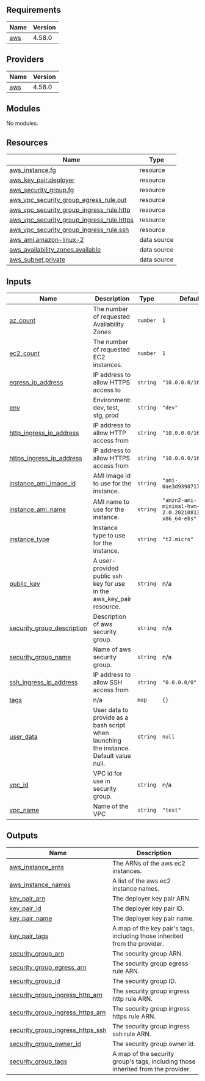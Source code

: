 <!-- BEGIN_TF_DOCS -->
## Requirements

| Name | Version |
|------|---------|
| <a name="requirement_aws"></a> [aws](#requirement\_aws) | 4.58.0 |

## Providers

| Name | Version |
|------|---------|
| <a name="provider_aws"></a> [aws](#provider\_aws) | 4.58.0 |

## Modules

No modules.

## Resources

| Name | Type |
|------|------|
| [aws_instance.fg](https://registry.terraform.io/providers/hashicorp/aws/4.58.0/docs/resources/instance) | resource |
| [aws_key_pair.deployer](https://registry.terraform.io/providers/hashicorp/aws/4.58.0/docs/resources/key_pair) | resource |
| [aws_security_group.fg](https://registry.terraform.io/providers/hashicorp/aws/4.58.0/docs/resources/security_group) | resource |
| [aws_vpc_security_group_egress_rule.out](https://registry.terraform.io/providers/hashicorp/aws/4.58.0/docs/resources/vpc_security_group_egress_rule) | resource |
| [aws_vpc_security_group_ingress_rule.http](https://registry.terraform.io/providers/hashicorp/aws/4.58.0/docs/resources/vpc_security_group_ingress_rule) | resource |
| [aws_vpc_security_group_ingress_rule.https](https://registry.terraform.io/providers/hashicorp/aws/4.58.0/docs/resources/vpc_security_group_ingress_rule) | resource |
| [aws_vpc_security_group_ingress_rule.ssh](https://registry.terraform.io/providers/hashicorp/aws/4.58.0/docs/resources/vpc_security_group_ingress_rule) | resource |
| [aws_ami.amazon-linux-2](https://registry.terraform.io/providers/hashicorp/aws/4.58.0/docs/data-sources/ami) | data source |
| [aws_availability_zones.available](https://registry.terraform.io/providers/hashicorp/aws/4.58.0/docs/data-sources/availability_zones) | data source |
| [aws_subnet.private](https://registry.terraform.io/providers/hashicorp/aws/4.58.0/docs/data-sources/subnet) | data source |

## Inputs

| Name | Description | Type | Default | Required |
|------|-------------|------|---------|:--------:|
| <a name="input_az_count"></a> [az\_count](#input\_az\_count) | The number of requested Availability Zones | `number` | `1` | no |
| <a name="input_ec2_count"></a> [ec2\_count](#input\_ec2\_count) | The number of requested EC2 instances. | `number` | `1` | no |
| <a name="input_egress_ip_address"></a> [egress\_ip\_address](#input\_egress\_ip\_address) | IP address to allow HTTPS access to | `string` | `"10.0.0.0/16"` | no |
| <a name="input_env"></a> [env](#input\_env) | Environment: dev, test, stg, prod | `string` | `"dev"` | no |
| <a name="input_http_ingress_ip_address"></a> [http\_ingress\_ip\_address](#input\_http\_ingress\_ip\_address) | IP address to allow HTTP access from | `string` | `"10.0.0.0/16"` | no |
| <a name="input_https_ingress_ip_address"></a> [https\_ingress\_ip\_address](#input\_https\_ingress\_ip\_address) | IP address to allow HTTPS access from | `string` | `"10.0.0.0/16"` | no |
| <a name="input_instance_ami_image_id"></a> [instance\_ami\_image\_id](#input\_instance\_ami\_image\_id) | AMI image id to use for the instance. | `string` | `"ami-0ae3d9398717c94fb"` | no |
| <a name="input_instance_ami_name"></a> [instance\_ami\_name](#input\_instance\_ami\_name) | AMI name to use for the instance. | `string` | `"amzn2-ami-minimal-hvm-2.0.20210813.1-x86_64-ebs"` | no |
| <a name="input_instance_type"></a> [instance\_type](#input\_instance\_type) | Instance type to use for the instance. | `string` | `"t2.micro"` | no |
| <a name="input_public_key"></a> [public\_key](#input\_public\_key) | A user-provided public ssh key for use in the aws\_key\_pair resource. | `string` | n/a | yes |
| <a name="input_security_group_description"></a> [security\_group\_description](#input\_security\_group\_description) | Description of aws security group. | `string` | n/a | yes |
| <a name="input_security_group_name"></a> [security\_group\_name](#input\_security\_group\_name) | Name of aws security group. | `string` | n/a | yes |
| <a name="input_ssh_ingress_ip_address"></a> [ssh\_ingress\_ip\_address](#input\_ssh\_ingress\_ip\_address) | IP address to allow SSH access from | `string` | `"0.0.0.0/0"` | no |
| <a name="input_tags"></a> [tags](#input\_tags) | n/a | `map` | `{}` | no |
| <a name="input_user_data"></a> [user\_data](#input\_user\_data) | User data to provide as a bash script when launching the instance. Default value null. | `string` | `null` | no |
| <a name="input_vpc_id"></a> [vpc\_id](#input\_vpc\_id) | VPC id for use in security group. | `string` | n/a | yes |
| <a name="input_vpc_name"></a> [vpc\_name](#input\_vpc\_name) | Name of the VPC | `string` | `"test"` | no |

## Outputs

| Name | Description |
|------|-------------|
| <a name="output_aws_instance_arns"></a> [aws\_instance\_arns](#output\_aws\_instance\_arns) | The ARNs of the aws ec2 instances. |
| <a name="output_aws_instance_names"></a> [aws\_instance\_names](#output\_aws\_instance\_names) | A list of the aws ec2 instance names. |
| <a name="output_key_pair_arn"></a> [key\_pair\_arn](#output\_key\_pair\_arn) | The deployer key pair ARN. |
| <a name="output_key_pair_id"></a> [key\_pair\_id](#output\_key\_pair\_id) | The deployer key pair ID. |
| <a name="output_key_pair_name"></a> [key\_pair\_name](#output\_key\_pair\_name) | The deployer key pair name. |
| <a name="output_key_pair_tags"></a> [key\_pair\_tags](#output\_key\_pair\_tags) | A map of the key pair's tags, including those inherited from the provider. |
| <a name="output_security_group_arn"></a> [security\_group\_arn](#output\_security\_group\_arn) | The security group ARN. |
| <a name="output_security_group_egress_arn"></a> [security\_group\_egress\_arn](#output\_security\_group\_egress\_arn) | The security group egress rule ARN. |
| <a name="output_security_group_id"></a> [security\_group\_id](#output\_security\_group\_id) | The security group ID. |
| <a name="output_security_group_ingress_http_arn"></a> [security\_group\_ingress\_http\_arn](#output\_security\_group\_ingress\_http\_arn) | The security group ingress http rule ARN. |
| <a name="output_security_group_ingress_https_arn"></a> [security\_group\_ingress\_https\_arn](#output\_security\_group\_ingress\_https\_arn) | The security group ingress https rule ARN. |
| <a name="output_security_group_ingress_https_ssh"></a> [security\_group\_ingress\_https\_ssh](#output\_security\_group\_ingress\_https\_ssh) | The security group ingress ssh rule ARN. |
| <a name="output_security_group_owner_id"></a> [security\_group\_owner\_id](#output\_security\_group\_owner\_id) | The security group owner id. |
| <a name="output_security_group_tags"></a> [security\_group\_tags](#output\_security\_group\_tags) | A map of the security group's tags, including those inherited from the provider. |
<!-- END_TF_DOCS -->